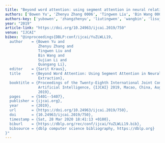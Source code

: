 ```yaml
---
title: "Beyond word attention: using segment attention in neural relation extraction"
authors: ['Bowen Yu', 'Zhenyu Zhang 0006', 'Tingwen Liu', 'Bin Wang 0004', 'Sujian Li', 'Quangang Li']
authors-key: ['yubowen', 'zhangzhenyu', 'liutingwen', 'wangbin', 'lisujian', 'liquangang']
year: "2019"
article-link: "https://doi.org/10.24963/ijcai.2019/750"
venue: "IJCAI"
bibex: "@inproceedings{DBLP:conf/ijcai/YuZLWLL19,
  author    = {Bowen Yu and
               Zhenyu Zhang and
               Tingwen Liu and
               Bin Wang and
               Sujian Li and
               Quangang Li},
  editor    = {Sarit Kraus},
  title     = {Beyond Word Attention: Using Segment Attention in Neural Relation
               Extraction},
  booktitle = {Proceedings of the Twenty-Eighth International Joint Conference on
               Artificial Intelligence, {IJCAI} 2019, Macao, China, August 10-16,
               2019},
  pages     = {5401--5407},
  publisher = {ijcai.org},
  year      = {2019},
  url       = {https://doi.org/10.24963/ijcai.2019/750},
  doi       = {10.24963/ijcai.2019/750},
  timestamp = {Sat, 28 Mar 2020 18:41:13 +0100},
  biburl    = {https://dblp.org/rec/conf/ijcai/YuZLWLL19.bib},
  bibsource = {dblp computer science bibliography, https://dblp.org}
}"
---
```

